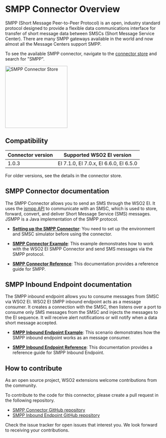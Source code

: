 # SMPP Connector Overview

SMPP (Short Message Peer-to-Peer Protocol) is an open, industry standard protocol designed to provide a flexible data communications interface for transfer of short message data between SMSCs (Short Message Service Center). There are many SMPP gateways available in the world and now almost all the Message Centers support SMPP. 

To see the available SMPP connector, navigate to the [connector store](https://store.wso2.com/store/assets/esbconnector/list) and search for "SMPP".

<img src="{{base_path}}/assets/img/integrate/connectors/smpp-store.png" title="SMPP Connector Store" width="200" alt="SMPP Connector Store"/>

## Compatibility

| Connector version | Supported WSO2 EI version |
| ------------- |------------- |
|  1.0.3        |  EI 7.1.0, EI 7.0.x, EI 6.6.0, EI 6.5.0 |

For older versions, see the details in the connector store.

## SMPP Connector documentation

The SMPP Connector allows you to send an SMS through the WSO2 EI. It uses the [jsmpp API](https://jsmpp.org/) to communicate with an SMSC, which is used to store, forward, convert, and deliver Short Message Service (SMS) messages. JSMPP is a Java implementation of the SMPP protocol. 

* **[Setting up the SMPP Connector]({{base_path}}/reference/smpp-connector/smpp-connector-configuration/)**: You need to set up the environment and SMSC simulator before using the connector.

* **[SMPP Connector Example]({{base_path}}/reference/smpp-connector/smpp-connector-example/)**: This example demonstrates how to work with the WSO2 EI SMPP Connector and send SMS messages via the SMPP protocol. 

* **[SMPP Connector Reference]({{base_path}}/reference/smpp-connector/smpp-connector-config/)**: This documentation provides a reference guide for SMPP.

## SMPP Inbound Endpoint documentation

The SMPP inbound endpoint allows you to consume messages from SMSC via WSO2 EI. WSO2 EI SMPP inbound endpoint acts as a message consumer. It creates a connection with the SMSC, then listens over a port to consume only SMS messages from the SMSC and injects the messages to the EI sequence. It will receive alert notifications or will notify when a data short message accepted.

* **[SMPP Inbound Endpoint Example]({{base_path}}/reference/smpp-connector/smpp-inbound-endpoint-example/)**: This scenario demonstrates how the SMPP inbound endpoint works as an message consumer. 

* **[SMPP Inbound Endpoint Reference]({{base_path}}/reference/smpp-connector/smpp-inbound-endpoint-config/)**: This documentation provides a reference guide for SMPP Inbound Endpoint.

## How to contribute

As an open source project, WSO2 extensions welcome contributions from the community. 

To contribute to the code for this connector, please create a pull request in the following repository. 

* [SMPP Connector GitHub repository](https://github.com/wso2-extensions/esb-connector-smpp)
* [SMPP Inbound Endpoint GitHub repository](https://github.com/wso2-extensions/esb-inbound-smpp)

Check the issue tracker for open issues that interest you. We look forward to receiving your contributions.
